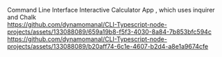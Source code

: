 Command Line Interface Interactive Calculator App , which uses inquirer and Chalk  
https://github.com/dynamomanal/CLI-Typescript-node-projects/assets/133088089/659a19b8-f5f3-4030-8a84-7b853bfc594c
https://github.com/dynamomanal/CLI-Typescript-node-projects/assets/133088089/b20aff74-6c1e-4607-b2d4-a8e1a9674cfe

